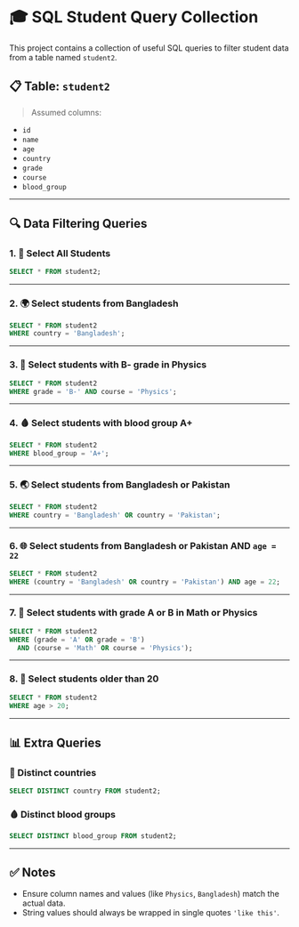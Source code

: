# 🎓 SQL Student Query Collection

This project contains a collection of useful SQL queries to filter student data
from a table named `student2`.

## 📋 Table: `student2`

> Assumed columns:

- `id`
- `name`
- `age`
- `country`
- `grade`
- `course`
- `blood_group`

---

## 🔍 Data Filtering Queries

### 1. 📌 Select All Students

```sql
SELECT * FROM student2;
```

---

### 2. 🌍 Select students from Bangladesh

```sql
SELECT * FROM student2
WHERE country = 'Bangladesh';
```

---

### 3. 🧪 Select students with **B- grade in Physics**

```sql
SELECT * FROM student2
WHERE grade = 'B-' AND course = 'Physics';
```

---

### 4. 🩸 Select students with blood group **A+**

```sql
SELECT * FROM student2
WHERE blood_group = 'A+';
```

---

### 5. 🌏 Select students from **Bangladesh** or **Pakistan**

```sql
SELECT * FROM student2
WHERE country = 'Bangladesh' OR country = 'Pakistan';
```

---

### 6. 🌐 Select students from **Bangladesh or Pakistan** AND `age = 22`

```sql
SELECT * FROM student2
WHERE (country = 'Bangladesh' OR country = 'Pakistan') AND age = 22;
```

---

### 7. 🧠 Select students with grade **A or B** in **Math or Physics**

```sql
SELECT * FROM student2
WHERE (grade = 'A' OR grade = 'B')
  AND (course = 'Math' OR course = 'Physics');
```

---

### 8. 🎂 Select students **older than 20**

```sql
SELECT * FROM student2
WHERE age > 20;
```

---

## 📊 Extra Queries

### 🔁 Distinct countries

```sql
SELECT DISTINCT country FROM student2;
```

### 🩸 Distinct blood groups

```sql
SELECT DISTINCT blood_group FROM student2;
```

---

## ✅ Notes

- Ensure column names and values (like `Physics`, `Bangladesh`) match the actual
  data.
- String values should always be wrapped in single quotes `'like this'`.
